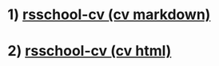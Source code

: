 # 1) [rsschool-cv (cv markdown)](https://aleksandryermolaev.github.io/rsschool-cv/cv)
# 2) [rsschool-cv (cv html)](https://aleksandryermolaev.github.io/rsschool-cv/)
